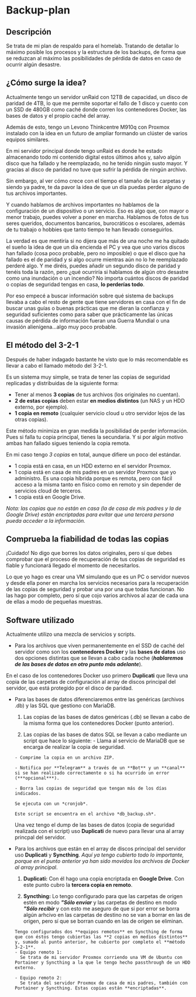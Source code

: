 # Backup-plan
## Descripción

Se trata de mi plan de respaldo para el homelab. Tratando de detallar lo máximo posible los procesos y la estructura de los backups, de forma que se reduzcan al máximo las posibilidades de pérdida de datos en caso de ocurrir algún desastre.

## ¿Cómo surge la idea?

Actualmente tengo un servidor unRaid con 12TB de capacidad, un disco de paridad de 4TB, lo que me permite soportar el fallo de 1 disco y cuento con un SSD de 480GB como caché donde corren los contenedores Docker, las bases de datos y el propio caché del array.

Además de esto, tengo un Levono Thinkcentre M910q con Proxmox instalado con la idea en un futuro de ampliar formando un clúster de varios equipos similares.

En mi servidor principal donde tengo unRaid es donde he estado almacenando todo mi contenido digital estos últimos años y, salvo algún disco que ha fallado y he reemplazado, no he tenido ningún susto mayor. Y gracias al disco de paridad no tuve que sufrir la pérdida de ningún archivo.

Sin embargo, al ver cómo crece con el tiempo el tamaño de las carpetas y siendo ya padre, te da pavor la idea de que un día puedas perder alguno de tus archivos importantes.

Y cuando hablamos de archivos importantes no hablamos de la configuración de un dispositivo o un servicio. Eso es algo que, con mayor o menor trabajo, puedes volver a poner en marcha. Hablamos de fotos de tus seres queridos, documentos bancarios, burocráticos o escolares, además de tu trabajo o hobbies que tanto tiempo te han llevado conseguirlos.

La verdad es que mentiría si no dijera que más de una noche me ha quitado el sueño la idea de que un día encienda el PC y vea que uno varios discos han fallado (cosa poco probable, pero no imposible) o que el disco que ha fallado es el de paridad y si algo ocurre mientras aún no lo he reemplazado perderé algo. Y me diréis, puedes añadir un segundo disco de paridad y tenéis toda la razón, pero ¿qué ocurriría si hablamos de algún otro desastre como una inundación o un incendio? No importa cuántos discos de paridad o copias de seguridad tengas en casa, **lo perderías todo**.

Por eso empecé a buscar información sobre qué sistema de backups llevaba a cabo el resto de gente que tiene servidores en casa con el fin de buscar unas guías o buenas prácticas que me dieran la confianza y seguridad suficientes como para saber que prácticamente las únicas causas de pérdida de información fueran una Guerra Mundial o una invasión alienígena...algo muy poco probable.

## El método del 3-2-1

Después de haber indagado bastante he visto que lo más recomendable es llevar a cabo el llamado método del 3-2-1.

Es un sistema muy simple, se trata de tener las copias de seguridad replicadas y distribuidas de la siguiente forma:

* Tener al menos **3 copias** de tus archivos (los originales no cuentan).
* **2 de estas copias** deben estar **en medios distintos** (un NAS y un HDD externo, por ejemplo).
* **1 copia en remoto** (cualquier servicio cloud u otro servidor lejos de las otras copias).

Este método minimiza en gran medida la posibilidad de perder información. Pues si falla tu copia principal, tienes la secundaria. Y si por algún motivo ambas han fallado sigues teniendo la copia remota.

En mi caso tengo *3 copias* en total, aunque difiere un poco del estándar.

* 1 copia está en casa, en un HDD externo en el servidor Proxmox.
* 1 copia está en casa de mis padres en un servidor Proxmox que yo administro. Es una copia híbrida porque es remota, pero con fácil acceso a la misma tanto en físico como en remoto y sin depender de servicios cloud de terceros.
* 1 copia está en Google Drive.

*Nota: las copias que no están en casa (la de casa de mis padres y la de Google Drive) están encriptadas para evitar que una tercera persona pueda acceder a la información.*

## Comprueba la fiabilidad de todas las copias

¡Cuidado! No digo que borres los datos originales, pero sí que debes comprobar que el proceso de recuperación de tus copias de seguridad es fiable y funcionará llegado el momento de necesitarlos.

Lo que yo hago es crear una VM simulando que es un PC o servidor nuevos y desde ella poner en marcha los servicios necesarios para la recuperación de las copias de seguridad y probar una por una que todas funcionan. No las hago por completo, pero sí que cojo varios archivos al azar de cada una de ellas a modo de pequeñas muestras.

## Software utilizado

Actualmente utilizo una mezcla de servicios y scripts.

- Para los archivos que viven permanentemente en el SSD de caché del servidor como son los **contenedores Docker** y las **bases de datos** uso dos opciones distintas que se llevan a cabo cada noche (***hablaremos de las bases de datos en otro punto más adelante***).

 En el caso de los contenedores Docker uso primero **Duplicati** que lleva una copia de las carpetas de configuración al array de discos principal del servidor, que está protegido por el disco de paridad.

- Para las bases de datos diferenciaremos entre las genéricas (archivos .db) y las SQL que gestiono con MariaDB.

    1) Las copias de las bases de datos genéricas (.db) se llevan a cabo de la misma forma que los contenedores Docker (punto anterior).

    2) Las copias de las bases de datos SQL se llevan a cabo mediante un script que hace lo siguiente:
      - Llama al servicio de MariaDB que se encarga de realizar la copia de seguridad.
        
      - Comprime la copia en un archivo ZIP.

      - Notifica por **Telegram** a través de un **Bot** y un **canal** si se han realizado correctamente o si ha ocurrido un error (***opcional***).
        
      - Borra las copias de seguridad que tengan más de los días indicados.
      
      Se ejecuta con un *cronjob*.
    
      Este script se encuentra en el archivo *db_backup.sh*.

  Una vez tengo el dump de las bases de datos (copia de seguridad realizada con el script) uso **Duplicati** de nuevo para llevar una al array princpal del servidor.

- Para los archivos que están en el array de discos principal del servidor uso **Duplicati** y **Syncthing**. *Aquí ya tengo cubierto todo lo importante, porque en el punto anterior ya han sido movidos los archivos de Docker al array principal*.

    1) **Duplicati:**
      Con él hago una copia encriptada en **Google Drive**. Con este punto cubro la **tercera copia en remoto**.

    2) **Syncthing:**
      Lo tengo configurado para que las carpetas de origen estén en modo ***"Sólo enviar*** y las carpetas de destino en modo ***"Sólo recibir*** y con esto me aseguro de que si por error se borra algún arhcivo en las carpetas de destino no se van a borrar en las de origen, pero sí que se borran cuando en las de origen se eliminan.

      Tengo configurados dos **equipos remotos** en Syncthing de forma que con éstos tengo cubiertas las **2 copias en medios distintos** y, sumado al punto anterior, he cubierto por completo el **método 3-2-1**.
      - Equipo remoto 1:
        Se trata de mi servidor Proxmox corriendo una VM de Ubuntu con Portainer y Syncthing a la que le tengo hecho passthrough de un HDD externo.

      - Equipo remoto 2:
        Se trata del servidor Proxmox de casa de mis padres, también con Portainer y Syncthing. Estas copias están **encriptadas**.